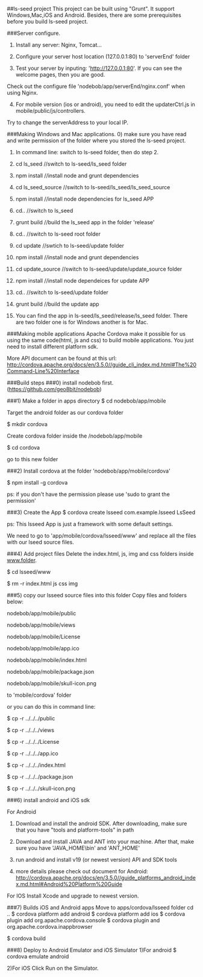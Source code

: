 ##ls-seed project
This project can be built using "Grunt".
It support Windows,Mac,iOS and Android.
Besides, there are some prerequisites before you build ls-seed project. 

###Server configure.
1) Install any server: Nginx, Tomcat...

2) Configure your server host location (127.0.0.1:80) to 'serverEnd' folder

3) Test your server by inputing: 'http://127.0.0.1:80'. If you can see the welcome pages, then you are good.

Check out the configure file 'nodebob/app/serverEnd/nginx.conf' when using Nginx.

4) For mobile version (ios or android), you need to edit the updaterCtrl.js in mobile/public/js/controllers.

Try to change the serverAddress to your local IP.


###Making Windows and Mac  applications.
0) make sure you have read and write permission of the folder where you stored the ls-seed project.

1) In command line: switch to ls-seed folder, then do step 2.

2) cd ls_seed                   //switch to ls-seed/ls_seed folder

3) npm install                  //install node and grunt dependencies
   
4) cd ls_seed_source            //switch to ls-seed/ls_seed/ls_seed_source

5) npm install                  //install node dependencies for ls_seed APP

6) cd..                         //switch to ls_seed

7) grunt build                  //build the ls_seed app in the folder 'release'

8) cd..                         //switch to ls-seed root folder

9) cd update                    //swtich to ls-seed/update folder

10) npm install                 //install node and grunt dependencies

11) cd update_source            //switch to ls-seed/update/update_source folder

12) npm install                 //install node dependeices for update APP

13) cd..                        //switch to ls-seed/update folder

14) grunt build                  //build the update app

15) You can find the app in ls-seed/ls_seed/release/ls_seed folder. There are two folder one is for Windows another is for Mac.



###Making mobile applications
Apache Cordova make it possible for us using the same code(html, js and css) to build mobile applications.
You just need to install different platform sdk.

More API document can be found at this url:
http://cordova.apache.org/docs/en/3.5.0//guide_cli_index.md.html#The%20Command-Line%20Interface

###Build steps
###0) install nodebob first. (https://github.com/geo8bit/nodebob)

###1) Make a folder in apps directory
$ cd nodebob/app/mobile

Target the android folder as our cordova folder

$ mkdir cordova
      
Create cordova folder inside the /nodebob/app/mobile

$ cd cordova

go to this new folder

###2) Install cordova at the folder 'nodebob/app/mobile/cordova'

$ npm install -g cordova

ps: if you don't have the permission please use 'sudo to grant the permission'

###3) Create the App
$ cordova create lsseed com.example.lsseed LsSeed

ps: This lsseed App is just a framework with some default settings. 

We need to go to 'app/mobile/cordova/lsseed/www' and replace all the files with our lseed source files.

###4) Add project files
Delete the index.html, js, img and css folders inside www.folder.

$ cd lsseed/www 

$ rm -r index.html js css img

###5) copy our lsseed source files into this folder
Copy files and folders below:

nodebob/app/mobile/public  

nodebob/app/mobile/views

nodebob/app/mobile/License

nodebob/app/mobile/app.ico

nodebob/app/mobile/index.html

nodebob/app/mobile/package.json

nodebob/app/mobile/skull-icon.png

to  'mobile/cordova' folder

or you can do this in command line:

$ cp -r ../../../public

$ cp -r ../../../views

$ cp -r ../../../License

$ cp -r ../../../app.ico

$ cp -r ../../../index.html

$ cp -r ../../../package.json

$ cp -r ../../../skull-icon.png

###6) install android and iOS sdk

For Android

1) Download and install the android SDK. After downloading, make sure that you have "tools and platform-tools" in path

2) Download and install JAVA and ANT into your machine. After that, make sure you have 'JAVA_HOME\bin' and 'ANT_HOME' 

3) run android and install v19 (or newest version) API and SDK tools

4) more details please check out document for Android:
http://cordova.apache.org/docs/en/3.5.0//guide_platforms_android_index.md.html#Android%20Platform%20Guide

For IOS
Install Xcode and upgrade to newest version.

###7) Builds iOS and Android apps
Move to apps/cordova/lsseed folder
cd ..
$ cordova platform add android
$ cordova platform add ios
$ cordova plugin add org.apache.cordova.console
$ cordova plugin and org.apache.cordova.inappbrowser

$ cordova build

###8) Deploy to Android Emulator and iOS Simulator
1)For android
$ cordova emulate android

2)For iOS
Click Run on the Simulator.